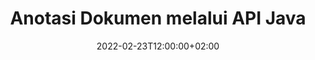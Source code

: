 ---
############################# Static ############################
layout: "product"
date: 2022-02-23T12:00:00+02:00
draft: false

product: "Annotation"
product_tag: "annotation"
platform: "Java"
platform_tag: "java"

############################# Head ############################
head_title: "API Anotasi Dokumen Java | Lihat & Anotasi PDF Word Excel Imej PPTX"
head_description: "API Anotasi Dokumen Java. Lihat, teg, komen & anotasi PDF Word DOCX, Excel XLSX, PPTX, EML EMLX, VSS VSD, OTP, CAD & format fail imej."

############################# Header ##########################
title: "Anotasi Dokumen melalui API Java"
description: "Bina Aplikasi Java dengan keupayaan untuk Melihat & Menganotasi PDF, HTML, MS Office dan format dokumen lain tanpa memasang sebarang perisian luaran."
button:
    enable: true
    icon: "fas fa-arrow-down"
    label: "Muat turun Percubaan Percuma"
    link: "https://downloads.groupdocs.com/annotation/java"

############################# SubMenu #########################
submenu:
    enable: true
    
    left:
        img_alt: "GroupDocs.Annotation for Java"
        image: "https://www.groupdocs.cloud/templates/groupdocs/images/product-logos/groupdocs-annotation-java.png"
        product: "GroupDocs.Annotation"
        platform: "Java"

    middle:
        button:
            # button loop
            - link: "#features"
              text: "ciri-ciri"

            # button loop
            - link: "https://products.groupdocs.app/annotation"
              text: "Demo Langsung"

            # button loop
            - link: "https://purchase.groupdocs.com/pricing/annotation/java"
              text: "penentuan harga"

    right:
        link_download: "https://downloads.groupdocs.com/annotation"
        link_learn: "https://docs.groupdocs.com/annotation/java/"
        link_buy: "https://purchase.groupdocs.com"

############################# Overview ############################
overview:
    enable: true
    content: |
      GroupDocs.Annotation Java API ialah produk yang membolehkan anda bekerja dengan anotasi dalam dokumen pada platform dan sistem pengendalian yang berbeza, seperti Android, MacOS, Linux, Windows. GroupDocs.Annotation menyediakan perpustakaan dengan API ringkas yang memberikan banyak kelebihan: contohnya, jika anda perlu merahsiakan data atau memilih berapa banyak kuasa yang anda perlukan untuk bekerja dengan pustaka, atau menukar sebahagian kerja dengan anotasi, perpustakaan sangat ringan dan fleksibel.

      GroupDocs.Annotation for Java API membolehkan anda bekerja dengan pelbagai jenis anotasi, yang termasuk: Teks, Poligaris, Kawasan, Garis bawah, Titik, Tera Air, Anak panah, Ellipse, Penggantian Teks, Jarak, Medan Teks, Redaksi Sumber dll. Dan menyokong kebanyakan format dokumen popular seperti: PDF, HTML, Microsoft Office Word, hamparan Excel, persembahan PowerPoint, Visio, e-mel Outlook, imej, metafail, lukisan CAD dan pelbagai format lain. API menyediakan keupayaan untuk mendapatkan lakaran kecil halaman dokumen dan menyokong pengimportan dan pengeksportan anotasi ke dan daripada fail PDF.

      Menggunakan perpustakaan, anda boleh [menambah](/annotation/java/bmp/), [edit](/annotation/java/bmp/), [extract](/annotation/java/bmp/) dan [delete](/annotation/java/bmp/) anotasi daripada dokumen, putar dokumen, tukar penyelesaian lakaran kecil dan ini bukan senarai lengkap semua kemungkinan. Ia juga menawarkan set lengkap objek data untuk menyesuaikan sifat anotasi mengikut keperluan anda dalam semua format dokumen yang disokong.

      Bekerja dengan GroupDocs.Annotation for Java API adalah sangat mudah dan hanya terdiri daripada beberapa langkah asas. Pada mulanya anda perlu menyediakan lesen, kemudian pilih fail yang anda ingin kerjakan, kemudian manipulasi entah bagaimana dengan anotasi dokumen (padam/edit/ekstrak/padam) dan simpan hasilnya. Untuk mendapatkan maklumat lanjut, sila lihat produk [dokumentasi](https://docs.groupdocs.com/annotation/java/getting-started/) atau [contoh] kami(https://github.com/groupdocs-annotation/GroupDocs.Annotation-for-Java) set.
      
      GroupDocs.Annotation sentiasa dikemas kini dan menyediakan sokongan untuk pelanggannya, anda sentiasa dialu-alukan untuk bertanya kepada kami soalan atau menghantar idea anda atau memberitahu kami tentang keperluan anda untuk sesuatu yang baharu dan kami dengan senang hati akan melaksanakannya dalam versi baharu kami.
    tabs:
      enable: true
      
      ## TAB ONE ##
      tab_one:
        description: |
          Berikut ialah gambaran keseluruhan GroupDocs.Annotation untuk Java:
      
        right:
          enable: true
          icon: "fab fa-html5"
          title:  Gambaran keseluruhan
          content: |
            * Tambah Anotasi
            * Eksport Anotasi 
            * Import Anotasi
            * Komen Berdasarkan Balas
            * Keserasian Anotasi
      
      ## TAB TWO ##
      tab_two:
        description: |
          GroupDocs.Annotation untuk Java menyokong semua [format fail dokumen](https://docs.groupdocs.com/annotation/java/supported-document-formats/) termasuk: Microsoft Office, PDF, imej dan banyak lagi.

        left:
          enable: true
          table:
            # table loop
            - title: "Microsoft Office Formats"
              content: |
                * **Word**: [DOC](/annotation/java/doc/), [DOCX](/annotation/java/docx/), [DOCM](/annotation/java/docm/), [DOT](/annotation/java/dot/), [DOTX](/annotation/java/dotx/), [RTF](/annotation/java/rtf/)
                * **Excel**: [XLS](/annotation/java/xls/), [XLSX](/annotation/java/xlsx/), [XLSB](/annotation/java/xlsb/), [XLSM](/annotation/java/xlsm/)
                * **PowerPoint**: [PPT](/annotation/java/ppt/), [PPTX](/annotation/java/pptx/), [PPS](/annotation/java/pps/), [PPSX](/annotation/java/ppsx/), [POTM](/annotation/java/potm/), [POTX](/annotation/java/potx/), [PPSM](/annotation/java/ppsm/), [PPTM](/annotation/java/pptm/), [WMF](/annotation/java/wmf/), [EMF](/annotation/java/emf/)
                * **Outlook**: [EML](/annotation/java/eml/), [EMLX](/annotation/java/emlx/), [MSG](/annotation/java/msg/)
                * **Visio**: [VSS](/annotation/java/vss/), [VST](/annotation/java/vst/), [VSD](/annotation/java/vsd/), [VSDX](/annotation/java/vsdx/), [VSX](/annotation/java/vsx/)

        right:
          enable: true
          table:
            # table loop
            - title: "Other Formats"
              content: |
                * **Portable**: [PDF](/annotation/java/pdf/) (PDF/A-1a, PDF/A-1b, PDF/A-2a)
                * **OpenDocument**: [ODT](/annotation/java/odt/), [ODS](/annotation/java/ods/), [ODP](/annotation/java/odp/)
                * **Images**: [BMP](/annotation/java/bmp/), [JPG](/annotation/java/jpg/), [JPEG](/annotation/java/jpeg/), [TIFF](/annotation/java/tiff/), [TIF](/annotation/java/tif/), [PNG](/annotation/java/png/), [GIF](/annotation/java/gif/), [DCM](/annotation/java/dcm/), [DICOM](/annotation/java/dicom/)
                * **AutoCAD**: [DWG](/annotation/java/dwg/), [DXF](/annotation/java/dxf/), [CAD](/annotation/java/cad/)
                * **Other**: [HTM](/annotation/java/htm/), [HTML](/annotation/java/html/), [CSV](/annotation/java/csv/), [DJVU](/annotation/java/djvu/), [OTP](/annotation/java/otp/), [OTT](/annotation/java/ott/)

      ## TAB THREE ##
      tab_three:
        description: |
          GroupDocs.Annotation untuk Java menyokong Sistem Operasi, Rangka Kerja & Pengurus Pakej berikut:
        
        left:
          enable: true
          table:
            # table loop
            - icon: "fab fa-windows"
              title:  Sistem operasi
              content: |
                * Microsoft Windows Desktop
                * Microsoft Windows Server
                * Linux
                * MacOS

            # table loop
            - icon: "fas fa-code"
              title:  Rangka Kerja yang Disokong
              content: |
                * Java 7 (1.7) and above

        right:
          enable: true
          table:
            # table loop
            - icon: "fas fa-cogs"
              title:  Persekitaran Pembangunan
              content: |
                * NetBeans
                * IntelliJ IDEA
                * Eclipse

            # table loop
            - icon: "fas fa-tools"
              title:  Bina Alat Automasi
              content: |
                * Maven

############################# Features ############################
features:
    enable: true
    title: GroupDocs.Anotasi untuk Ciri Java

    feature:
      # feature loop
      - icon: "fas fa-copy"
        link: "https://docs.groupdocs.com/annotation/java/add-area-annotation/"
        content: Tambahkan Anotasi Kawasan dalam Dokumen dan Pautkan Komen Mudah & Bersarang

      # feature loop
      - icon: "fas fa-eye"
        link: "https://docs.groupdocs.com/annotation/java/add-arrow-annotation/"
        content: Tuding pada Kandungan Tertentu menggunakan Anotasi Anak Panah

      # feature loop
      - icon: "fas fa-bolt"
        link: "https://docs.groupdocs.com/annotation/java/add-watermark-annotation/"
        content: Tetapkan Tera Air Teks kepada PDF, Slaid, Lembaran Kerja Excel, Imej & Gambar rajah pada Kedudukan Bersudut
      
      # feature loop
      - icon: "fas fa-file-powerpoint"
        link: "https://docs.groupdocs.com/annotation/java/add-point-annotation/"
        content: Tambah Komen Pop Timbul ke mana-mana Tempat dalam Dokumen menggunakan Anotasi Titik

      # feature loop
      - icon: "fas fa-code"
        link: "https://docs.groupdocs.com/annotation/java/add-polyline-annotation/"
        content: Gunakan Anotasi Polyline untuk Menyambung Urutan Segmen Baris, Segmen Arka atau kedua-duanya

      # feature loop
      - icon: "fas fa-cloud"
        link: "https://docs.groupdocs.com/annotation/java/add-ellipse-annotation/"
        content: Tambahkan Anotasi Ellipse pada PDF, Dokumen Word, Hamparan, Persembahan, Gambar rajah & Imej

      # feature loop
      - icon: "fas fa-remove-format"
        link: "https://docs.groupdocs.com/annotation/java/add-watermark-annotation/"
        content: Tambah Tera Air Bersudut untuk PDF, PowerPoint, Excel, Imej & Gambar rajah

      # feature loop
      - icon: "fas fa-comment-slash"
        link: "https://docs.groupdocs.com/annotation/java/add-underline-annotation/"
        content: Ambil Koordinat Anotasi Teks dalam Perwakilan Imej Dokumen

      # feature loop
      - icon: "fas fa-location-arrow"
        link: "https://docs.groupdocs.com/annotation/java/add-annotation-to-the-document/"
        content: Garis bawah, coretan atau Ubah suai Teks Khusus dalam Dokumen

      # feature loop
      - icon: "fas fa-border-all"
        link: "https://docs.groupdocs.com/annotation/java/add-annotation-to-the-document/"
        content: Tambah Setem Teks atau Tera Air & Medan Teks dalam Dokumen

      # feature loop
      - icon: "fas fa-wrench"
        link: "https://docs.groupdocs.com/annotation/java/add-point-annotation/"
        content: Anotasi Import & Eksport antara Dokumen Word & Persembahan PowerPoint

      # feature loop
      - icon: "fas fa-columns"
        link: "https://docs.groupdocs.com/annotation/java/add-strikeout-annotation/"
        content: Anotasi Hamparan Excel dengan jenis Anotasi Teks, Penggantian Teks, Tera Air & Redaksi Sumber

      # feature loop
      - icon: "fas fa-file-word"
        link: "https://docs.groupdocs.com/annotation/java/get-file-info/"
        content: Tambahkan Anotasi Poligaris, Coretan, Garis bawah atau Teks pada Persembahan dan Slaid PowerPoint

      # feature loop
      - icon: "fas fa-envelope"
        link: "https://docs.groupdocs.com/annotation/java/basic-usage/"
        content: Tandai Anotasi Titik dalam Persembahan menggunakan Koordinat X, Y

      # feature loop
      - icon: "fas fa-print"
        link: "https://docs.groupdocs.com/annotation/java/add-strikeout-annotation/"
        content: Tambahkan Anotasi Garis, Teks, Garis bawah atau Poligaris pada Imej

      # feature loop
      - icon: "fas fa-file-archive"
        link: "https://docs.groupdocs.com/annotation/java/add-link-annotation/"
        content: Ambil Maklumat & Imej Dokumen untuk Diagram Visio, seperti VSS & VSD
      
      # feature loop
      - icon: "fas fa-file-code"
        link: "https://docs.groupdocs.com/annotation/java/basic-usage/"
        content: Dapatkan Imej Kecil Halaman Dokumen & Bekerja dengan fail TIFF Berbilang halaman

      # feature loop
      - icon: "fas fa-file-excel"
        link: "https://docs.groupdocs.com/annotation/java/get-file-info/"
        content: Ambil semua Anotasi Dokumen dengan Panggilan Fungsi Tunggal

      # feature loop
      - icon: "fas fa-heading"
        link: "https://docs.groupdocs.com/annotation/java/add-link-annotation/"
        content: Tambahkan Anotasi Pautan pada Persembahan PDF, Word & PowerPoint

      # feature loop
      - icon: "fas fa-project-diagram"
        link: "https://docs.groupdocs.com/annotation/java/add-point-annotation/"
        content: Sokongan Penghuraian Laluan SVG untuk PDF, Word, Diagram, Slaid dan format dokumen utama yang lain

      # feature loop
      - icon: "fas fa-cube"
        link: "https://docs.groupdocs.com/annotation/java/technical-support/"
        content: Sokongan untuk menambahkan Anotasi Tera Air pada dokumen Word dan pembersihan untuk Penggantian Teks

      # feature loop
      - icon: "fab fa-uncharted"
        link: "https://docs.groupdocs.com/annotation/java/technical-support/"
        content: Sokongan Pemprosesan Bentuk dalam Diagram untuk Anotasi Teks
  
      # feature loop
      - icon: "fab fa-uncharted"
        link: "https://docs.groupdocs.com/annotation/java/advanced-usage/"
        content: Jimat Masa dengan Caching Pratonton Halaman Dokumen untuk Pemprosesan Lebih Pantas
  
      # feature loop
      - icon: "fab fa-uncharted"
        link: "https://docs.groupdocs.com/annotation/java/add-annotation-to-the-document/"
        content: Menganotasi Dokumen Word, Excel dan PowerPoint dengan mudah walaupun dengan Format Lama

      # feature loop
      - icon: "fab fa-uncharted"
        link: "https://docs.groupdocs.com/annotation/java/add-distance-annotation/"
        content: Paparkan Kapsyen Anotasi Jarak untuk Excel, PowerPoint dan Gambar rajah

############################# Support ############################
support:
    enable: true

############################# Solutions ############################
solutions:
    enable: true
    title: GroupDocs.Annotation menawarkan API paparan dokumen untuk persekitaran pembangunan popular yang lain

    solution:
        # solution loop
        - img_alt: "GroupDocs.Annotation for .NET"
          image: "https://www.groupdocs.cloud/templates/groupdocs/images/product-logos/groupdocs-annotation-net.png"
          product: "GroupDocs.Annotation"
          platform: ".NET"
          link: "/annotation/net/"

############################# Back to top ###############################
back_to_top:
  enable: true
---